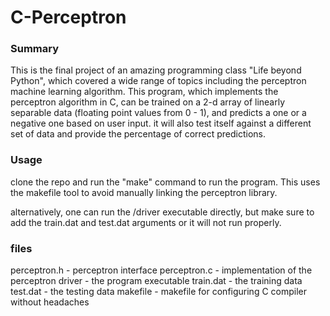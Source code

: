 # C-Perceptron

### Summary

This is the final project of an amazing programming class "Life beyond Python", which covered a wide range of topics including the perceptron machine learning algorithm. This program, which implements the perceptron algorithm in C, can be trained on a 2-d array of linearly separable data (floating point values from 0 - 1), and predicts a one or a negative one based on user input. it will also test itself against a different set of data and provide the percentage of correct predictions.

### Usage 

clone the repo and run the "make" command to run the program. This uses the makefile tool to avoid manually linking the perceptron library.

alternatively, one can run the /driver executable directly, but make sure to add the train.dat and test.dat arguments or it will not run properly.

### files

perceptron.h - perceptron interface
perceptron.c - implementation of the perceptron
driver - the program executable
train.dat - the training data
test.dat - the testing data
makefile - makefile for configuring C compiler without headaches


